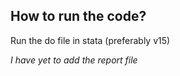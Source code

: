 ## How to run the code? 
Run the do file in stata (preferably v15)

*I have yet to add the report file*
